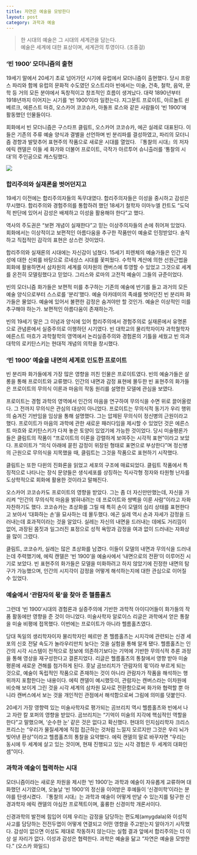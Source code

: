 ```yaml
---
title: 자연은 예술을 모방한다
layout: post
category: 과학과 예술
---
```


> 한 시대의 예술은 그 시대의 세계관을 담는다.   
> 예술은 세계에 대한 표상이며, 세계관의 투영이다. (조중걸)

### ‘빈 1900′ 모더니즘의 출현
19세기 말에서 20세기 초로 넘어가던 시기에 유럽에서 모더니즘이 출현했다. 당시 프랑스 파리와 함께 유럽의 문화적 수도였던 오스트리아 빈에서는 미술, 건축, 철학, 음악, 문학 등 거의 모든 분야에서 독창적이고 창조적인 흐름이 생겨났다. 대략 1890년부터 1918년까지 이어지는 시기를 ‘빈 1900’이라 일컫는다. 지그문트 프로이트, 아르놀트 쇤베르크, 에른스트 마흐, 오스카어 코코슈카, 아돌프 로스와 같은 사람들이 ‘빈 1900’에 활동했던 인물들이다.

회화에서 빈 모더니즘은 구스타프 클림트, 오스카어 코코슈카, 에곤 실레로 대표된다. 이들은 기존의 주류 예술 양식과 결별을 선언하며 빈 분리파를 결성하였고, 파리의 모더니즘 경향과 발맞추어 표현주의 작품으로 새로운 시대를 열었다. 『통찰의 시대』의 저자 에릭 캔델은 이들 세 화가와 더불어 프로이트, 극작가 아르투어 슈니츨러를 ‘통찰의 시대’의 주인공으로 캐스팅했다.

<img src="https://t1.daumcdn.net/thumb/R1280x0/?fname=http://t1.daumcdn.net/brunch/service/user/aBL/image/AznPrkbzs9l9D9RGMOeqoG_JXCA">


### 합리주의와 실재론을 벗어던지고
19세기 이전에는 합리주의자들의 독무대였다. 합리주의자들은 이성을 중시하고 감성은 무시했다. 합리주의와 경험주의를 통합하려 했던 18세기 철학자 이마누엘 칸트도 “도덕적 판단에 있어서 감성은 배제하고 이성을 활용해야 한다”고 했다.

역사의 주도권은 “보편 개념이 실재한다”고 믿는 이상주의자들의 손에 쥐어져 있었다. 회화에서는 이상적이고 보편적인 아름다움을 추구한 작품만이 예술로 인정받았다. 솔직하고 직접적인 감각의 표현은 상스런 것이었다.

합리주의와 실재론의 시대에는 자신감이 넘쳤다. 15세기 피렌체의 예술가들은 인간 지성에 대한 신뢰를 바탕으로 르네상스 시대를 꽃피웠다. 수학적 계산에 의한 선원근법을 회화에 활용하면서 삼차원의 세계를 이차원의 캔버스에 투영할 수 있었고 그것으로 세계를 온전히 모델링했다고 믿었다. 그리스와 로마의 고전적 예술이 그들의 규준이었다.

빈의 모더니즘 화가들은 보편적 미를 추구하는 기존의 예술에 반기를 들고 과거의 모든 예술 양식으로부터 스스로를 ‘분리’했다. 예술 아카데미의 족쇄를 벗어던진 빈 분리파 화가들은 물었다. 예술에 있어서 불편한 감정은 숨겨야만 할 것인가. 예술은 이상적인 미를 추구해야 하는가. 보편적인 아름다움이 존재하는가.

빈의 19세기 말은 그 이념과 양식에 있어 합리주의에서 경험주의로 실재론에서 유명론으로 관념론에서 실증주의로 이행하던 시기였다. 빈 대학교의 물리학자이자 과학철학자 에른스트 마흐가 과학철학의 영역에서 논리실증주의와 경험론의 기틀을 세웠고 빈 의과대학의 로키탄스키는 현대적 개념의 의학을 창시했다.

### ‘빈 1900′ 예술을 내면의 세계로 인도한 프로이트
빈 분리파 화가들에게 가장 많은 영향을 끼친 인물은 프로이트였다. 빈의 예술가들은 살롱을 통해 프로이트와 교류했다. 인간의 내면과 감정 표현에 몰두한 빈 표현주의 화가들은 프로이트의 무의식 이론과 마음의 작동 원리를 설명한 모델에 관심을 보였다.

프로이트는 경험 과학의 영역에서 인간의 마음을 연구하여 무의식을 수면 위로 끌어올렸다. 그 전까지 무의식은 관심의 대상이 아니었다. 프로이트는 무의식적 동기가 우리 행위의 숨겨진 기반임을 임상을 통해 설명했다. 그는 압제된 무의식이 정신병의 근원이라고 했다. 프로이트가 마음의 과학에 관한 새로운 패러다임을 제시할 수 있었던 것은 에른스트 마흐와 로키탄스키가 다져 놓은 토양이 있었기에 가능한 것이었다.
당시 미술평론가들은 클림트의 작품이 “프로이트의 이론을 강렬하게 보여주는 시각적 표현”이라고 보았다. 프로이트가 “의식 아래에 묻힌 감정이 위장된 형태로 표면으로 부상한다”며 정신병의 근원으로 무의식을 지목했을 때, 클림트는 그것을 작품으로 표현하기 시작했다.

클림트는 또한 다윈의 진화론을 읽었고 세포의 구조에 매료되었다. 클림트 작품에서 특징적으로 나타나는 장식 문양들은 생식세포를 상징하는 직사각형 정자와 타원형 난자를 도상학적으로 회화에 활용한 것이라고 말해진다.

오스카어 코코슈카도 프로이트의 영향을 받았다. 그는 좀 더 자신만만했는데, 자신을 가리켜 “인간의 무의식적 마음을 밝혀내려는 데 프로이트와 쌍벽을 이룬 사람”이라고 자화자찬하기도 했다. 코코슈카는 초상화를 그릴 때 특히 손이 모델의 심리 상태를 표현한다고 보아서 ‘대화하는 손’을 묘사하는 데 몰두했다.
에곤 실레 역시 손과 자세가 감정을 드러내는데 효과적이라는 것을 알았다. 실레는 자신의 내면을 드러내는 데에도 거리낌이 없어, 과장된 몸짓과 일그러진 표정으로 성적 욕망과 감정을 여과 없이 드러내는 자화상을 많이 그렸다.

클림트, 코코슈카, 실레는 많은 초상화를 남겼다. 이들이 모델의 내면과 무의식을 드러내는데 주력했기에, 에릭 캔델은 ‘빈 1900’을 예술사에서 ‘내면으로의 전환’이 이루어진 시기로 보았다. 빈 표현주의 화가들은 모델을 미화하려고 하지 않았기에 진정한 내면의 탐구가 가능했으며, 인간의 시지각이 감정을 어떻게 해석하는지에 대한 관심으로 이어질 수 있었다.

### 예술에서 ‘관람자의 몫’을 찾아 준 헬름홀츠
그런데 ‘빈 1900’시대의 경험론과 실증주의에 기반한 과학적 아이디어들이 화가들의 작품 활동에만 영향을 준 것이 아니었다. 미술사학자 알로이스 리글은 과학에서 얻은 통찰을 미술 비평에 접목했다. 이번에는 프로이트가 아니라 헬름홀츠였다.

당대 독일의 생리학자이자 물리학자인 헤르만 폰 헬름홀츠는 시지각에 관련되는 신경 세포의 신호 전달 속도가 놀라우리만치 늦다는 것을 실험을 통해 알게 됐다. 헬름홀츠는 인간의 시각 시스템이 전적으로 정보에 의존하기보다는 기억에 기반한 무의식적 추론 과정을 통해 영상을 재구성한다고 결론지었다.
리글은 헬름홀츠의 통찰에서 영향 받아 미술 평론에 새로운 견해를 첨가하게 된다. 훗날 곰브리치가 ‘관람자의 몫’이라 부르게 되는 것으로, 예술이 독립적인 작품으로 존재하는 것이 아니라 관람자가 작품을 해석하는 행위까지 포함한다는 내용이다. 에릭 캔델이 예시했듯이, 관람자는 캔버스라는 이차원에 비슷해 보이게 그린 것을 시각 세계의 삼차원 묘사로 전환함으로써 화가와 협력할 뿐 아니라 캔버스에서 보는 것을 개인적인 관점에서 해석함으로써 그림에 의미를 덧붙인다.

20세기 가장 영향력 있는 미술사학자로 평가되는 곰브리치 역시 헬름홀츠와 빈에서 나고 자란 칼 포퍼의 영향을 받았다. 곰브리치는 “기억이 미술의 지각에 핵심적인 역할을 한다”고 말했으며, ‘순수한 눈’ 같은 것은 없다고 확신했다. 현대의 인지심리학자 크리스 프리스는 “우리가 물질세계에 직접 접근하는 것처럼 느낄지 모르지만 그것은 우리 뇌가 빚어낸 환상”이라고 헬름홀츠의 통찰을 요약했다. 에릭 캔델의 말로 바꾸자면 “우리는 동시에 두 세계에 살고 있는 것이며, 현재 진행되고 있는 시각 경험은 두 세계의 대화인 셈”이다.

### 과학과 예술이 협력하는 시대
모더니즘이라는 새로운 차원을 제시한 ‘빈 1900’는 과학과 예술이 자유롭게 교류하며 대화했던 시기였으며, 오늘날 ‘빈 1900’의 정신을 이어받은 후예들이 ‘신경미학’이라는 분야를 탄생시켰다. 『통찰의 시대』는 과학과 예술이 어떻게 만날 수 있는지를 탐구한 신경과학자 에릭 캔델의 야심찬 프로젝트이며, 훌륭한 신경미학 개론서이다.

신경과학의 발전에 힘입어 이제 우리는 감정을 담당하는 편도체(amygdala)와 이성적 사고를 담당하는 전전두엽이 어떻게 연결되고 어떤 영향을 주고받는지 알아가기 시작했다. 감성이 없으면 이성도 제대로 작동하지 않는다는 실험 결과 앞에서 합리주의는 더 이상 설 자리가 없다. 이성과 감성은 협력한다. 과학은 예술을 닮고 “자연은 예술을 모방한다.” (오스카 와일드)
